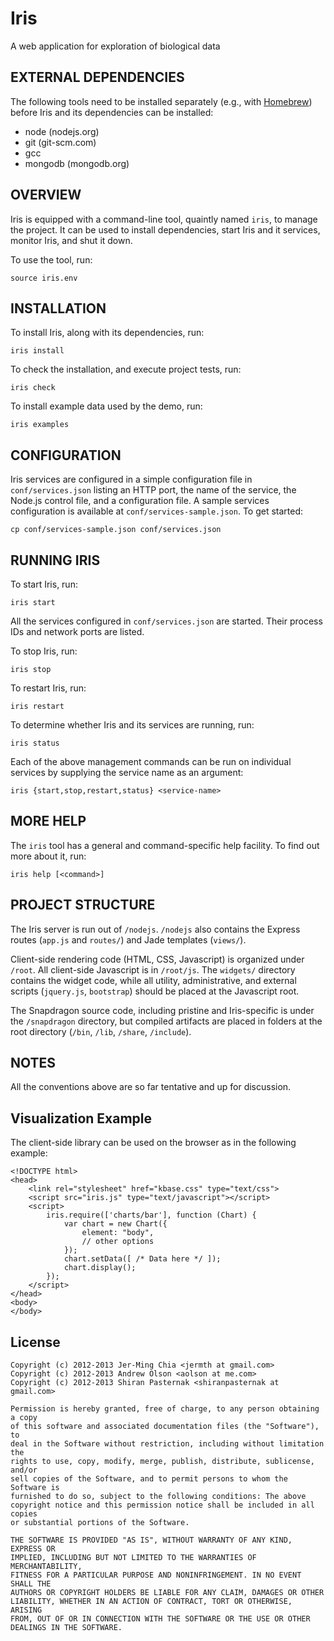 Iris
====
A web application for exploration of biological data

EXTERNAL DEPENDENCIES
---------------------
The following tools need to be installed separately (e.g., with [Homebrew](http://mxcl.github.com/homebrew/)) before Iris and its dependencies can be installed:

* node (nodejs.org)
* git (git-scm.com)
* gcc
* mongodb (mongodb.org)

OVERVIEW
--------
Iris is equipped with a command-line tool, quaintly named `iris`, to manage the project. It can be used to install dependencies, start Iris and it services, monitor Iris, and shut it down.

To use the tool, run:

    source iris.env

INSTALLATION
------------
To install Iris, along with its dependencies, run:

    iris install
    
To check the installation, and execute project tests, run:

    iris check
    
To install example data used by the demo, run:

    iris examples
    
CONFIGURATION
-------------
Iris services are configured in a simple configuration file in `conf/services.json` listing an HTTP port, the name of the service, the Node.js control file, and a configuration file. A sample services configuration is available at `conf/services-sample.json`. To get started:

    cp conf/services-sample.json conf/services.json

RUNNING IRIS
------------
To start Iris, run:

    iris start
    
All the services configured in `conf/services.json` are started. Their process IDs and network ports are listed.

To stop Iris, run:

    iris stop
    
To restart Iris, run:

    iris restart
    
To determine whether Iris and its services are running, run:

    iris status
    
Each of the above management commands can be run on individual services by supplying the service name as an argument:

    iris {start,stop,restart,status} <service-name>
    
MORE HELP
---------
The `iris` tool has a general and command-specific help facility. To find out more about it, run:

    iris help [<command>]


PROJECT STRUCTURE
-----------------
The Iris server is run out of `/nodejs`. `/nodejs` also contains the Express
routes (`app.js` and `routes/`) and Jade templates (`views/`).

Client-side rendering code (HTML, CSS, Javascript) is organized under `/root`. All client-side Javascript is in `/root/js`. The `widgets/` directory contains the widget code, while all utility, administrative, and external scripts (`jquery.js`, `bootstrap`) should be placed at the Javascript root.

The Snapdragon source code, including pristine and Iris-specific is under the `/snapdragon` directory, but compiled artifacts are placed in folders at the root directory (`/bin`, `/lib`, `/share`, `/include`).

NOTES
-----
All the conventions above are so far tentative and up for discussion.

## Visualization Example
The client-side library can be used on the browser as in the following example:

    <!DOCTYPE html>
    <head>
        <link rel="stylesheet" href="kbase.css" type="text/css">
        <script src="iris.js" type="text/javascript"></script>
        <script>
            iris.require(['charts/bar'], function (Chart) {
                var chart = new Chart({
                    element: "body",
                    // other options
                });
                chart.setData([ /* Data here */ ]);
                chart.display();
            });
        </script>
    </head>
    <body>
    </body>


## License

    Copyright (c) 2012-2013 Jer-Ming Chia <jermth at gmail.com>
    Copyright (c) 2012-2013 Andrew Olson <aolson at me.com>
    Copyright (c) 2012-2013 Shiran Pasternak <shiranpasternak at gmail.com>

    Permission is hereby granted, free of charge, to any person obtaining a copy
    of this software and associated documentation files (the "Software"), to
    deal in the Software without restriction, including without limitation the
    rights to use, copy, modify, merge, publish, distribute, sublicense, and/or
    sell copies of the Software, and to permit persons to whom the Software is
    furnished to do so, subject to the following conditions: The above
    copyright notice and this permission notice shall be included in all copies
    or substantial portions of the Software.

    THE SOFTWARE IS PROVIDED "AS IS", WITHOUT WARRANTY OF ANY KIND, EXPRESS OR
    IMPLIED, INCLUDING BUT NOT LIMITED TO THE WARRANTIES OF MERCHANTABILITY,
    FITNESS FOR A PARTICULAR PURPOSE AND NONINFRINGEMENT. IN NO EVENT SHALL THE
    AUTHORS OR COPYRIGHT HOLDERS BE LIABLE FOR ANY CLAIM, DAMAGES OR OTHER
    LIABILITY, WHETHER IN AN ACTION OF CONTRACT, TORT OR OTHERWISE, ARISING
    FROM, OUT OF OR IN CONNECTION WITH THE SOFTWARE OR THE USE OR OTHER
    DEALINGS IN THE SOFTWARE.
